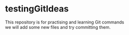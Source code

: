 # testingGitIdeas
This repository is for practising and learning Git commands  
we will add some new files and try committing them.
